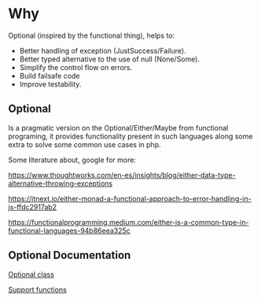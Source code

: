 # Why

Optional (inspired by the functional thing), helps to:
* Better handling of exception (JustSuccess/Failure).
* Better typed alternative to the use of null (None/Some).
* Simplify the control flow on errors.
* Build failsafe code
* Improve testability.

## Optional

Is a pragmatic version on the Optional/Either/Maybe from functional programing, it provides functionality
present in such languages along some extra to solve some common use cases in php.

Some literature about, google for more:

https://www.thoughtworks.com/en-es/insights/blog/either-data-type-alternative-throwing-exceptions

https://itnext.io/either-monad-a-functional-approach-to-error-handling-in-js-ffdc2917ab2

https://functionalprogramming.medium.com/either-is-a-common-type-in-functional-languages-94b86eea325c

## Optional Documentation

[Optional class](resources/documentation/Optional.md)

[Support functions](resources/documentation/Functions.md)